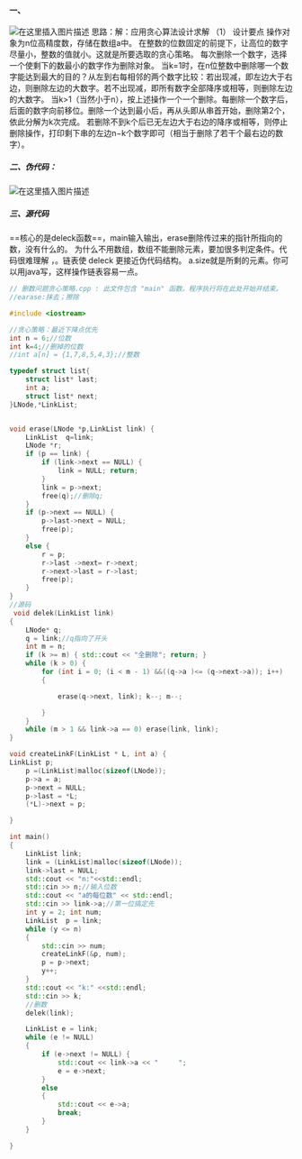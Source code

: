 ﻿
#### 一、
![在这里插入图片描述](http://img.yayi.site/csdn/20191019225742685.png-watermaskStyle)
思路：解：应用贪心算法设计求解
（1） 设计要点
操作对象为n位高精度数，存储在数组a中。
在整数的位数固定的前提下，让高位的数字尽量小，整数的值就小。这就是所要选取的贪心策略。
每次删除一个数字，选择一个使剩下的数最小的数字作为删除对象。
当k=1时，在n位整数中删除哪一个数字能达到最大的目的？从左到右每相邻的两个数字比较：若出现减，即左边大于右边，则删除左边的大数字。若不出现减，即所有数字全部降序或相等，则删除左边的大数字。
当k>1（当然小于n），按上述操作一个一个删除。每删除一个数字后，后面的数字向前移位。删除一个达到最小后，再从头即从串首开始，删除第2个，依此分解为k次完成。
若删除不到k个后已无左边大于右边的降序或相等，则停止删除操作，打印剩下串的左边n−k个数字即可（相当于删除了若干个最右边的数字）。

##### 二、伪代码：
![在这里插入图片描述](http://img.yayi.site/csdn/20191019225810818.png-watermaskStyle)
##### 三、源代码
==核心的是deleck函数==，main输入输出，erase删除传过来的指针所指向的数，没有什么的。
为什么不用数组，数组不能删除元素，要加很多判定条件。代码很难理解 ，。链表使 deleck 更接近伪代码结构。
a.size就是所剩的元素。你可以用java写，这样操作链表容易一点。


```cpp
// 删数问题贪心策略.cpp : 此文件包含 "main" 函数。程序执行将在此处开始并结束。
//earase:抹去；擦除

#include <iostream>

//贪心策略：最近下降点优先
int n = 6;//位数
int k=4;//删掉的位数
//int a[n] = {1,7,8,5,4,3};//整数

typedef struct list{
	struct list* last;
	int a;
	struct list* next;
}LNode,*LinkList;


void erase(LNode *p,LinkList link) {
	LinkList  q=link;
	LNode *r;
	if (p == link) {
		if (link->next == NULL) {
			link = NULL; return;
		}
		link = p->next;
		free(q);//删除q;
	}
	if (p->next == NULL) {
		p->last->next = NULL;
		free(p);
	}
	else {
		r = p;
		r->last ->next= r->next;
		r->next->last = r->last;
		free(p);
	}
}
//源码
 void delek(LinkList link)
{
	LNode* q;
	q = link;//q指向了开头
	int m = n;
	if (k >= m) { std::cout << "全删除"; return; }
	while (k > 0) {
		for (int i = 0; (i < m - 1) &&((q->a )<= (q->next->a)); i++)
		{

			erase(q->next, link); k--; m--;

		}
	}
	while (m > 1 && link->a == 0) erase(link, link);
}

void createLinkF(LinkList * L, int a) {
LinkList p;
	p =(LinkList)malloc(sizeof(LNode));
	p->a = a;
	p->next = NULL;
	p->last = *L;
	(*L)->next = p;

}

int main()
{
	LinkList link;
	link = (LinkList)malloc(sizeof(LNode));
	link->last = NULL;
	std::cout << "n:"<<std::endl;
	std::cin >> n;//输入位数
	std::cout << "a的每位数" << std::endl;
	std::cin >> link->a;//第一位搞定先
	int y = 2; int num;
	LinkList  p = link;
	while (y <= n)
	{
		std::cin >> num;
		createLinkF(&p, num);
		p = p->next;
		y++;
	}
	std::cout << "k:" <<std::endl;
	std::cin >> k;
	//删数
	delek(link);

	LinkList e = link;
	while (e != NULL)
	{
		if (e->next != NULL) {
			std::cout << link->a << "     ";
			e = e->next;
		}
		else
		{ 
			std::cout << e->a;
			break;
		}
	}

}


```

